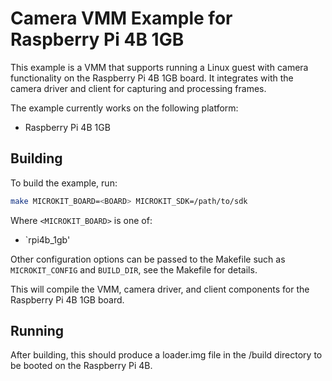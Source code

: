 <!--
     Copyright 2025, UNSW
     SPDX-License-Identifier: CC-BY-SA-4.0
-->

# Camera VMM Example for Raspberry Pi 4B 1GB

This example is a VMM that supports running a Linux guest with camera functionality on the Raspberry Pi 4B 1GB board. It integrates with the camera driver and client for capturing and processing frames.

The example currently works on the following platform:
* Raspberry Pi 4B 1GB

## Building

To build the example, run:

```sh
make MICROKIT_BOARD=<BOARD> MICROKIT_SDK=/path/to/sdk
```

Where `<MICROKIT_BOARD>` is one of:
* `rpi4b_1gb'

Other configuration options can be passed to the Makefile such as `MICROKIT_CONFIG`
and `BUILD_DIR`, see the Makefile for details.

This will compile the VMM, camera driver, and client components for the Raspberry Pi 4B 1GB board.

## Running

After building, this should produce a loader.img file in the /build directory to be booted on the Raspberry Pi 4B.

